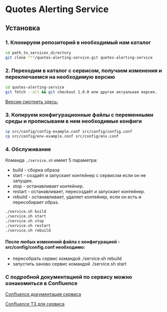 # Quotes Alerting Service

## Установка
### 1. Клонируем репозиторий в необходимый нам каталог
```bash
cd path_to_services_directory
git clone ***/quotes-alerting-service.git quotes-alerting-service
```

### 2. Переходим в каталог с сервисом, получаем изменения и переключаемся на необходимую версию
```bash
cd quotes-alerting-service
git fetch --all && git checkout 1.0.0 или другая актуальная версия.
```
[Версии смотреть здесь:](***)

### 3. Копируем конфигурационные файлы с переменными среды и прописываем в нем необходимые конфиги
```bash
cp src/config/config-example.conf src/config/config.conf
cp src/config/env-example.conf src/config/env.conf
```

### 4. Обслуживание
Команда `./service.sh` имеет 5 параметра:

- build - сборка образа
- start - создаёт и запускает контейнер с сервисом если он не запущен.
- stop - останавливает контейнер.
- restart - останавливает, пересоздаёт и запускает контейнер.
- rebuild - останавливает, удаляет контейнер, если он есть и пересобирает образ.

```bash
./service.sh build
./service.sh start
./service.sh stop
./service.sh restart
./service.sh rebuild
```

#### После любых изменений файла с конфигурацией - src/config/config.conf необходимо:
- пересобрать сервис командой ./service.sh rebuild
- запустить заново сервис командой ./service.sh start

### С подробной документацией по сервису можно ознакомиться в Confluence
[Confluence документация сервиса](***)

[Confluence ТЗ для сервиса](***)
